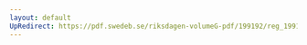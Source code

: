 ```yaml
---
layout: default
UpRedirect: https://pdf.swedeb.se/riksdagen-volumeG-pdf/199192/reg_199192/reg_199192_0442.pdf
---
```


